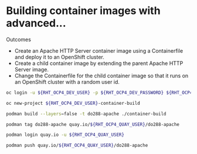 # Building container images with advanced...

Outcomes

- Create an Apache HTTP Server container image using a Containerfile and deploy it to an OpenShift cluster.
- Create a child container image by extending the parent Apache HTTP Server image.
- Change the Containerfile for the child container image so that it runs on an OpenShift cluster with a random user id.

```bash
oc login -u ${RHT_OCP4_DEV_USER} -p ${RHT_OCP4_DEV_PASSWORD} ${RHT_OCP4_MASTER_API}
```

```bash
oc new-project ${RHT_OCP4_DEV_USER}-container-build
```

```bash
podman build --layers=false -t do288-apache ./container-build
```

```bash
podman tag do288-apache quay.io/${RHT_OCP4_QUAY_USER}/do288-apache
```

```bash
podman login quay.io -u ${RHT_OCP4_QUAY_USER}
```

```bash
podman push quay.io/${RHT_OCP4_QUAY_USER}/do288-apache
```
